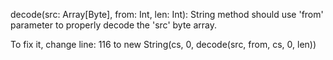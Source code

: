 decode(src: Array[Byte], from: Int, len: Int): String method should use 'from' parameter to properly decode the 'src' byte array.

To fix it, change line: 116  to   new String(cs, 0, decode(src, from, cs, 0, len))
